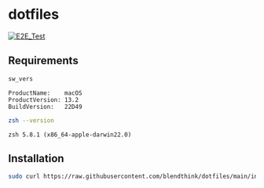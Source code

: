 # dotfiles

[![E2E_Test](https://github.com/blendthink/dotfiles/actions/workflows/e2e-test.yaml/badge.svg)](https://github.com/blendthink/dotfiles/actions/workflows/e2e-test.yaml)

## Requirements

```zsh
sw_vers
```

```
ProductName:    macOS
ProductVersion: 13.2
BuildVersion:   22D49
```

```zsh
zsh --version
```

```
zsh 5.8.1 (x86_64-apple-darwin22.0)
```

## Installation

```zsh
sudo curl https://raw.githubusercontent.com/blendthink/dotfiles/main/install.zsh | zsh
```
